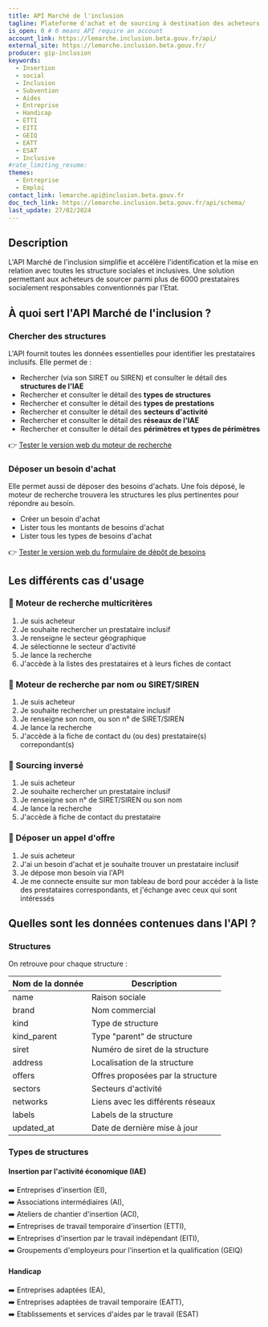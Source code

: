 ```yaml
---
title: API Marché de l'inclusion
tagline: Plateforme d'achat et de sourcing à destination des acheteurs privés et publics engagés pour l'inclusion. l'API permet de retrouver facilement les informations sur les structures de l'inclusion, et de déposer des besoins d'achats.
is_open: 0 # 0 means API require an account
account_link: https://lemarche.inclusion.beta.gouv.fr/api/
external_site: https://lemarche.inclusion.beta.gouv.fr/
producer: gip-inclusion
keywords:
  - Insertion
  - social
  - Inclusion
  - Subvention
  - Aides
  - Entreprise
  - Handicap
  - ETTI
  - EITI
  - GEIQ
  - EATT
  - ESAT
  - Inclusive
#rate_limiting_resume: 
themes:
  - Entreprise
  - Emploi
contact_link: lemarche.api@inclusion.beta.gouv.fr
doc_tech_link: https://lemarche.inclusion.beta.gouv.fr/api/schema/
last_update: 27/02/2024
---
```

## Description

L'API Marché de l'inclusion simplifie et accélère l'identification et la mise en relation avec toutes les structure sociales et inclusives. Une solution permettant aux acheteurs de sourcer parmi plus de 6000 prestataires socialement responsables conventionnés par l'Etat. 

## À quoi sert l'API Marché de l'inclusion ?

### Chercher des structures

L'API fournit toutes les données essentielles pour identifier les prestataires inclusifs. Elle permet de :
  
- Rechercher (via son SIRET ou SIREN) et consulter le détail des **structures de l'IAE**
- Rechercher et consulter le détail des **types de structures**
- Rechercher et consulter le détail des **types de prestations**
- Rechercher et consulter le détail des **secteurs d'activité**
- Rechercher et consulter le détail des **réseaux de l'IAE**
- Rechercher et consulter le détail des **périmètres et types de périmètres**

👉 [Tester le version web du moteur de recherche](https://lemarche.inclusion.beta.gouv.fr/prestataires)

### Déposer un besoin d'achat

Elle permet aussi de déposer des besoins d'achats. Une fois déposé, le moteur de recherche trouvera les structures les plus pertinentes pour répondre au besoin.
    
- Créer un besoin d'achat
- Lister tous les montants de besoins d'achat 
- Lister tous les types de besoins d'achat

👉 [Tester le version web du formulaire de dépôt de besoins](https://lemarche.inclusion.beta.gouv.fr/besoins/ajouter)

## Les différents cas d'usage

### 🔎 Moteur de recherche multicritères

1. Je suis acheteur
2. Je souhaite rechercher un prestataire inclusif
3. Je renseigne le secteur géographique
4. Je sélectionne le secteur d'activité
5. Je lance la recherche
6. J'accède à la listes des prestataires et à leurs fiches de contact

### 🔎 Moteur de recherche par nom ou SIRET/SIREN

1. Je suis acheteur
2. Je souhaite rechercher un prestataire inclusif
3. Je renseigne son nom, ou son n° de SIRET/SIREN
5. Je lance la recherche
6. J'accède à la fiche de contact du (ou des) prestataire(s) correpondant(s)

### 🔎 Sourcing inversé

   1. Je suis acheteur
   2. Je souhaite rechercher un prestataire inclusif
   3. Je renseigne son n° de SIRET/SIREN ou son nom
   5. Je lance la recherche
   6. J'accède à fiche de contact du prestataire

### 🔎 Déposer un appel d'offre
    
1. Je suis acheteur
2. J'ai un besoin d'achat et je souhaite trouver un prestataire inclusif
3. Je dépose mon besoin via l'API
4. Je me connecte ensuite sur mon tableau de bord pour accéder à la liste des prestataires correspondants, et j'échange avec ceux qui sont intéressés

## Quelles sont les données contenues dans l'API ?

### Structures

On retrouve pour chaque structure :

| Nom de la donnée | Description                       |
|------------------|-----------------------------------|
| name             | Raison sociale                    |
| brand            | Nom commercial                    |
| kind             | Type de structure                 |
| kind_parent      | Type "parent" de structure        |
| siret            | Numéro de siret de la structure   |
| address          | Localisation de la structure      |
| offers           | Offres proposées par la structure |
| sectors          | Secteurs d'activité               |
| networks         | Liens avec les différents réseaux |
| labels           | Labels de la structure            |
| updated_at       | Date de dernière mise à jour      |

### Types de structures

#### Insertion par l'activité économique (IAE)
    
➡️ Entreprises d'insertion (EI),<br>
➡️ Associations intermédiaires (AI),<br>
➡️ Ateliers de chantier d'insertion (ACI),<br>
➡️ Entreprises de travail temporaire d'insertion (ETTI),<br>
➡️ Entreprises d'insertion par le travail indépendant (EITI),<br>
➡️ Groupements d'employeurs pour l'insertion et la qualification (GEIQ)
    

#### Handicap
    
➡️ Entreprises adaptées (EA),<br>
➡️ Entreprises adaptées de travail temporaire (EATT),<br>
➡️ Etablissements et services d'aides par le travail (ESAT)
    
